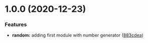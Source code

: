# 1.0.0 (2020-12-23)


### Features

* **random:** adding first module with number generator ([883cdea](https://github.com/roggervalf/fakerts/commit/883cdead148cf77319a9a73e5a776eac41562532))
